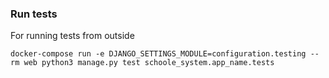 ### Run tests
For running tests from outside

``docker-compose run -e DJANGO_SETTINGS_MODULE=configuration.testing --rm web python3 manage.py test schoole_system.app_name.tests``
